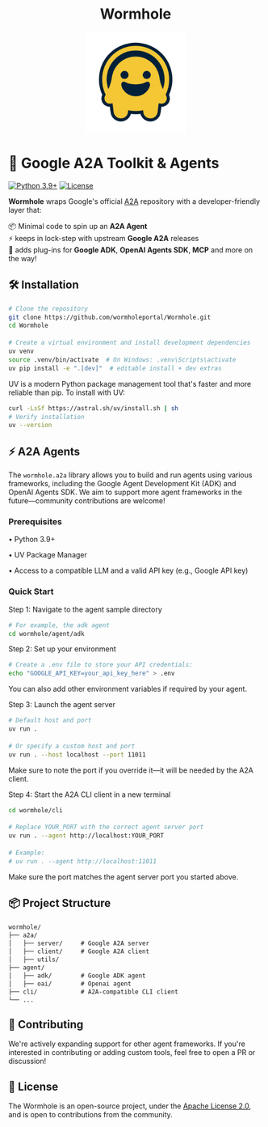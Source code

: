 <div align="center">
  <h1 style="border-bottom: none;">
    Wormhole
  </h1>
</div>
<p align="center" width="100%">
  <img src="assets/logo.png" alt="Wormhole Logo" width="200"/>
</p>

# 🚀 Google A2A Toolkit & Agents
[![Python 3.9+](https://img.shields.io/badge/python-3.9%20|%203.10%20|%203.11-blue?logo=python)](https://www.python.org)
[![License](https://img.shields.io/github/license/wormholeportal/Wormhole)](https://www.apache.org/licenses/LICENSE-2.0)

**Wormhole** wraps Google's official [A2A](https://github.com/google/A2A) repository with a developer-friendly layer that:

📦 Minimal code to spin up an **A2A Agent**  
⚡ keeps in lock-step with upstream **Google A2A** releases  
🌱 adds plug-ins for **Google ADK**, **OpenAI Agents SDK**, **MCP** and more on the way!

## 🛠 Installation

```bash
# Clone the repository
git clone https://github.com/wormholeportal/Wormhole.git
cd Wormhole

# Create a virtual environment and install development dependencies
uv venv
source .venv/bin/activate  # On Windows: .venv\Scripts\activate
uv pip install -e ".[dev]"  # editable install + dev extras
```

UV is a modern Python package management tool that's faster and more reliable than pip. To install with UV:
```bash
curl -LsSf https://astral.sh/uv/install.sh | sh
# Verify installation
uv --version
```

## ⚡ A2A Agents 

The ```wormhole.a2a``` library allows you to build and run agents using various frameworks, including the Google Agent Development Kit (ADK) and OpenAI Agents SDK. We aim to support more agent frameworks in the future—community contributions are welcome!

### Prerequisites

•	Python 3.9+

•	UV Package Manager

•	Access to a compatible LLM and a valid API key (e.g., Google API key)

### Quick Start

Step 1: Navigate to the agent sample directory

```bash
# For example, the adk agent
cd wormhole/agent/adk
```

Step 2: Set up your environment

```bash
# Create a .env file to store your API credentials:
echo "GOOGLE_API_KEY=your_api_key_here" > .env
```
You can also add other environment variables if required by your agent.

Step 3: Launch the agent server

```bash
# Default host and port
uv run .

# Or specify a custom host and port
uv run . --host localhost --port 11011
```

Make sure to note the port if you override it—it will be needed by the A2A client.


Step 4: Start the A2A CLI client in a new terminal

```bash
cd wormhole/cli

# Replace YOUR_PORT with the correct agent server port
uv run . --agent http://localhost:YOUR_PORT

# Example:
# uv run . --agent http://localhost:11011
```
Make sure the port matches the agent server port you started above.


## 📦 Project Structure

```
wormhole/
├── a2a/
│   ├── server/     # Google A2A server
│   ├── client/     # Google A2A client
│   ├── utils/
├── agent/
│   ├── adk/        # Google ADK agent 
│   ├── oai/        # Openai agent 
├── cli/            # A2A-compatible CLI client
└── ...
```

## 🤝 Contributing

We're actively expanding support for other agent frameworks. If you're interested in contributing or adding custom tools, feel free to open a PR or discussion!


## 📝 License

The Wormhole is an open-source project, under the [Apache License 2.0](https://www.apache.org/licenses/LICENSE-2.0), and is open to contributions from the community.